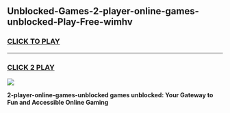 
## Unblocked-Games-2-player-online-games-unblocked-Play-Free-wimhv
<h3>
<a href="https://premium76.site?title=2-player-online-games-unblocked&ref=21A">CLICK TO PLAY</a></h3>
<hr>

<h3>
<a href="https://premium76.site?title=2-player-online-games-unblocked&ref=21A">CLICK 2 PLAY</a>
  
</h3>

<a href="https://premium76.site?title=2-player-online-games-unblocked&ref=21A"><img src="https://clearcache.store/games.png"></a>


**2-player-online-games-unblocked games unblocked: Your Gateway to Fun and Accessible Online Gaming**
